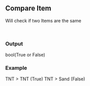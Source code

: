 ## Compare Item

Will check if two Items are the same

<br>

### Output
bool(True or False)
<br>

### Example

TNT > TNT (True)
TNT > Sand (False)